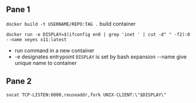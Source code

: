 ## Pane 1
`docker build -t USERNAME/REPO:TAG .`
build container

`docker run -e DISPLAY=$(ifconfig en0 | grep 'inet ' | cut -d" " -f2):0 --name xeyes x11:latest`
- run command in a new container
- -e designates entrypoint
`DISPLAY` is set by bash expansion
--name give unique name to container



## Pane 2
`socat TCP-LISTEN:6000,reuseaddr,fork UNIX-CLIENT:\"$DISPLAY\"`
